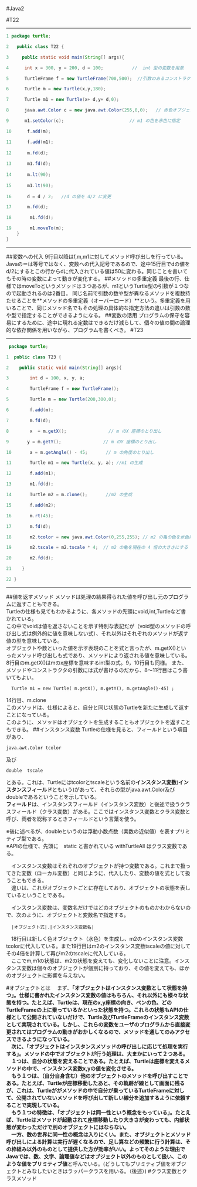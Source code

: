 #Java2


#T22
***
~~~Java
1 package turtle;   

2   public class T22 {   

3     public static void main(String[] args){       

4      int x = 300, y = 200, d = 100;           //  int 型の変数を用意   

5      TurtleFrame f = new TurtleFrame(700,500);  //引数のあるコンストラクタ呼出し   

6      Turtle m = new Turtle(x,y,180);       

7      Turtle m1 = new Turtle(x+ d,y+ d,0);       

8      java.awt.Color c = new java.awt.Color(255,0,0);   // 赤色オブジェクトを生成   

9      m1.setColor(c);                         // m1 の色を赤色に指定   

10      f.add(m);                                    

11      f.add(m1);              
                    
12      m.fd(d);                        
          
13      m1.fd(d);                      
           
14      m.lt(90);              
                   
15      m1.lt(90);       
                         
16      d = d / 2;   //d の値を d/2 に変更        

17      m.fd(d);                                  

18       m1.fd(d);                                 

19       m1.moveTo(m);                             
    }   
}

~~~
***

##変数への代入
9行目以降はf,m,m1に対してメソッド呼び出しを行っている。
Javaの＝は等号ではなく、変数への代入記号であるので、途中15行目でdの値をd/2にするとこの行からdに代入されている値は50に変わる。同じことを書いてもその時の変数によって動きが変化する。
##メソッドの多重定義
最後の行、仕様ではmoveToというメソッドは３つあるが、m1というTurtle型の引数が１つなので起動されるのは2番目。
同じ名前で引数の数や型が異なるメソッドを複数持たせることを**メソッドの多重定義（オーバーロード）**という。多重定義を用いることで、同じメソッド名でもその処理の具体的な指定方法の違いは引数の数や型で指定することができるようになる。
##変数の活用
プログラムの保守を容易にするために、途中に現れる定数はできるだけ減らして、個々の値の間の論理的な依存関係を用いながら、プログラムを書くべき。
#T23
***
~~~Java
 package turtle;

1  public class T23 {

2    public static void main(String[] args){

3        int d = 100, x, y, a;

4        TurtleFrame f = new TurtleFrame(); 

5        Turtle m = new Turtle(200,300,0);  

6        f.add(m);                       

7        m.fd(d);                        

8        x  = m.getX();                // m のX 座標のとり出し

9       y = m.getY();                // m のY 座標のとり出し

10       a = m.getAngle() - 45;       // m の角度のとり出し

11       Turtle m1 = new Turtle(x, y, a); //m1 の生成

12       f.add(m1);              

13       m1.fd(d);

14       Turtle m2 = m.clone();       //m2 の生成

15       f.add(m2);                

16       m.rt(45);                        

17       m.fd(d);

18       m2.tcolor = new java.awt.Color(0,255,255); // m2 の亀の色を水色に変える

19       m2.tscale = m2.tscale * 4;  // m2 の亀を現在の 4 倍の大きさにする

20       m2.fd(d);               

21    }

22 }
~~~
***
##値を返すメソッド
メソッドは処理の結果得られた値を呼び出し元のプログラムに返すこともできる。  
Turtleの仕様も見てもわかるように、各メソッドの先頭にvoid,int,Turtleなど書かれている。   
この中でvoidは値を返さないことを示す特別な表記だが（void型のメソッドの呼び出し式は例外的に値を意味しない式）、それ以外はそれぞれのメソッドが返す値の型を意味している。   
オブジェクトや数といった値を示す表現のことを式と言ったが、m.getX()といったメソッド呼び出しも式であり、メソッドにより返される値を意味している。   
8行目のm.getX()はmのx座標を意味するint型の式。9，10行目も同様。
また、メソッドやコンストラクタの引数には式が書けるのだから、8～11行目はこう書いてもよい。
~~~
  Turtle m1 = new Turtle( m.getX(), m.getY(), m.getAngle()-45) ;
~~~
14行目、m.clone   
このメソッドは、仕様によると、自分と同じ状態のTurtleを新たに生成して返すことになっている。  
このように、メソッドはオブジェクトを生成することもオブジェクトを返すこともできる。
##インスタンス変数
Turtleの仕様を見ると、フィールドという項目があり、

~~~ 
java.awt.Color tcolor 
~~~
及び
~~~
double  tscale
~~~
とある。これは、Turtleにはtcolorとtscaleという名前の**インスタンス変数**(**インスタンスフィールド**ともいう)があって、それらの型がjava.awt.Color及びdoubleであるということを示している。   
**フィールド**は、インスタンスフィールド（インスタンス変数）と後述で扱うクラスフィールド（クラス変数）がある。ここではインスタンス変数とクラス変数と呼び、両者を総称するときフィールドという言葉を使う。

※後に述べるが、doubleというのは浮動小数点数（実数の近似値）を表すプリミティブ型である。   
※APIの仕様で、先頭に　static と書かれている withTurtleAll はクラス変数である。

　インスタンス変数はそれぞれのオブジェクトが持つ変数である。これまで扱ってきた変数（ローカル変数）と同じように、代入したり、変数の値を式として扱うこともできる。  
　違いは、これがオブジェクトごとに存在しており、オブジェクトの状態を表しているということである。

　インスタンス変数は、変数名だけではどのオブジェクトのものかわからないので、次のように、オブジェクトと変数名で指定する。
~~~
  |オブジェクト式|.|インスタンス変数名|
~~~
　18行目は新しく色オブジェクト（水色）を生成し、m2のインスタンス変数tcolorに代入している。また19行目はm2のインスタンス変数tscaleの値に対してその4倍を計算して再びm2のtscaleに代入している。   
　ここでm,m1の状態は、m2の状態を変えても、変化しないことに注意。インスタンス変数は個々のオブジェクトが個別に持っており、その値を変えても、ほかのオブジェクトに影響を与えない。

#オブジェクトとは
　まず、**「オブジェクトはインスタンス変数として状態を持つ」。**仕様に書かれたインスタンス変数の値はもちろん、それ以外にも様々な状態を持つ。たとえば、Turtleは、現在のx,y座標の向き、ペンの色、どのTurtleFrameの上に乗っているかといった状態を持つ。これらの状態もAPIの仕様として公開されていないだけで、Turtle及びTurtleFrameのインスタンス変数として実現されている。しかし、これらの変数をユーザのプログラムから直接変更されてはプログラムの動きがおかしくなるので、メソッドを通してのみアクセスできるようになっている。   
　次に、**「オブジェクトはインスタンスメソッドの呼び出しに応じて処理を実行する」。**メソッドの中でオブジェクトが行う処理は、大まかにいって２つある。   
　１つは、自分の状態を変えることである。たとえば、Turtleは座標を変えるメソッドの中で、インスタンス変数x,yの値を変化させる。   
　もう１つは、（自分自身含む）他のオブジェクトのメソッドを呼び出すことである。たとえば、Turtleが座標移動したあと、その軌跡が線として画面に残るが、これは、Turtleががメソッドの中で自分が乗っているTurtleFrameに対して、公開されていないメソッドを呼び出して新しい線分を追加するように依頼することで実現している。   
　もう１つの特徴は、**「オブジェクトは同一性という概念をもっている」。**たとえば、Turtleはメソッドが起動されて座標移動したり大きさが変わっても、内部状態が変わっただけで別のオブジェクトにはならない。   
　一方、数の世界に同一性の概念は入りにくい。また、オブジェクトとメソッド呼び出しによる計算は実行が遅くなるので、足し算などの頻繁に行う計算は、その枠組み以外のものとして提供した方が効率がいい。よってそのような理由でJavaでは、数、文字、論理値などはオブジェクト以外のものとして扱い、このような値を**プリミティブ値**と呼んでいる。(どうしてもプリミティブ値をオブジェクトとみなしたいときはラッパークラスを用いる。（後述）)
#クラス変数とクラスメソッド

　
